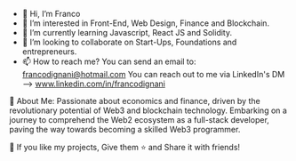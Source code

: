 - 👋 Hi, I’m Franco
- 👀 I’m interested in Front-End, Web Design, Finance and Blockchain.
- 🌱 I’m currently learning Javascript, React JS and Solidity.
- 💞️ I’m looking to collaborate on Start-Ups, Foundations and entrepreneurs.
- 📫 How to reach me?
  You can send an email to: francodignani@hotmail.com
  You can reach out to me via LinkedIn's DM --> www.linkedin.com/in/francodignani

💫 About Me:
Passionate about economics and finance, driven by the revolutionary potential of Web3 and blockchain technology. Embarking on a journey to comprehend the Web2 ecosystem as a full-stack developer, paving the way towards becoming a skilled Web3 programmer.

💙 If you like my projects, Give them ⭐ and Share it with friends!

<!---
francodig/francodig is a ✨ special ✨ repository because its `README.md` (this file) appears on your GitHub profile.
You can click the Preview link to take a look at your changes.
--->
